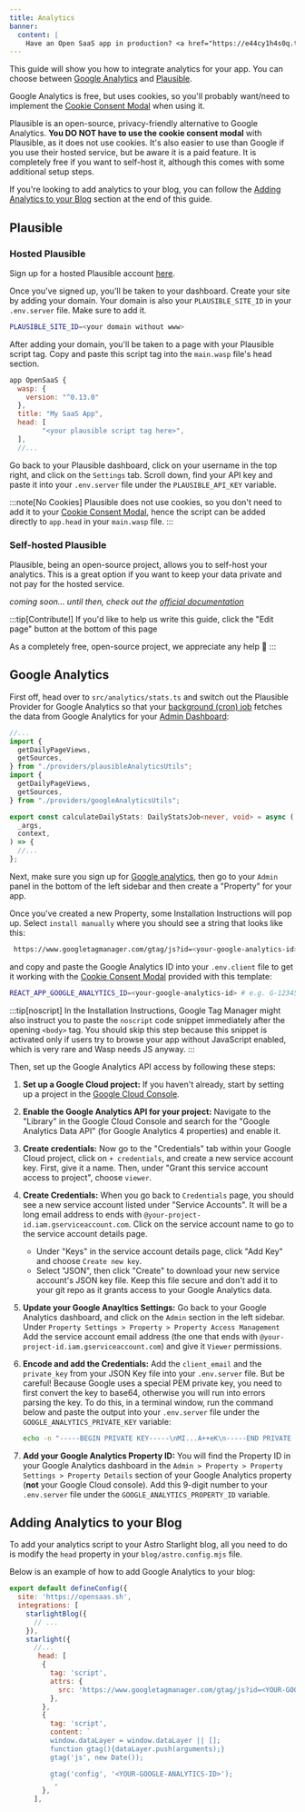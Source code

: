 ```yaml
---
title: Analytics
banner:
  content: |
    Have an Open SaaS app in production? <a href="https://e44cy1h4s0q.typeform.com/to/EPJCwsMi">We'll send you some swag! 👕</a>
---
```


This guide will show you how to integrate analytics for your app. You can choose between [Google Analytics](#google-analytics) and [Plausible](#plausible).

Google Analytics is free, but uses cookies, so you'll probably want/need to implement the [Cookie Consent Modal](/guides/cookie-consent/) when using it.

Plausible is an open-source, privacy-friendly alternative to Google Analytics. **You DO NOT have to use the cookie consent modal** with Plausible, as it does not use cookies. It's also easier to use than Google if you use their hosted service, but be aware it is a paid feature. It is completely free if you want to self-host it, although this comes with some additional setup steps.

If you're looking to add analytics to your blog, you can follow the [Adding Analytics to your Blog](#adding-analytics-to-your-blog) section at the end of this guide.

## Plausible

### Hosted Plausible

Sign up for a hosted Plausible account [here](https://plausible.io/).

Once you've signed up, you'll be taken to your dashboard. Create your site by adding your domain. Your domain is also your `PLAUSIBLE_SITE_ID` in your `.env.server` file. Make sure to add it.

```sh
PLAUSIBLE_SITE_ID=<your domain without www>
```

After adding your domain, you'll be taken to a page with your Plausible script tag. Copy and paste this script tag into the `main.wasp` file's head section.

```js {7}
app OpenSaaS {
  wasp: {
    version: "^0.13.0"
  },
  title: "My SaaS App",
  head: [
        "<your plausible script tag here>",
  ],
  //...
```

Go back to your Plausible dashboard, click on your username in the top right, and click on the `Settings` tab. Scroll down, find your API key and paste it into your `.env.server` file under the `PLAUSIBLE_API_KEY` variable.

:::note[No Cookies]
Plausible does not use cookies, so you don't need to add it to your [Cookie Consent Modal](/guides/cookie-consent/), hence the script can be added directly to `app.head` in your `main.wasp` file.
:::

### Self-hosted Plausible

Plausible, being an open-source project, allows you to self-host your analytics. This is a great option if you want to keep your data private and not pay for the hosted service.

_coming soon..._
_until then, check out the [official documentation](https://plausible.io/docs)_

:::tip[Contribute!]
If you'd like to help us write this guide, click the "Edit page" button at the bottom of this page

As a completely free, open-source project, we appreciate any help 🙏
:::

## Google Analytics

First off, head over to `src/analytics/stats.ts` and switch out the Plausible Provider for Google Analytics so that your [background (cron) job](https://wasp.sh/docs/advanced/jobs) fetches the data from Google Analytics for your [Admin Dashboard](/general/admin-dashboard/):

```ts ins={3} del={2} title="stats.ts"
//...
import {
  getDailyPageViews,
  getSources,
} from "./providers/plausibleAnalyticsUtils";
import {
  getDailyPageViews,
  getSources,
} from "./providers/googleAnalyticsUtils";

export const calculateDailyStats: DailyStatsJob<never, void> = async (
  _args,
  context,
) => {
  //...
};
```

Next, make sure you sign up for [Google analytics](https://analytics.google.com/), then go to your `Admin` panel in the bottom of the left sidebar and then create a "Property" for your app.

Once you've created a new Property, some Installation Instructions will pop up. Select `install manually` where you should see a string that looks like this:

```sh title="<your-google-analytics-id>"
 https://www.googletagmanager.com/gtag/js?id=<your-google-analytics-id>
```

and copy and paste the Google Analytics ID into your `.env.client` file to get it working with the [Cookie Consent Modal](/guides/cookie-consent/) provided with this template:

```sh title=".env.client"
REACT_APP_GOOGLE_ANALYTICS_ID=<your-google-analytics-id> # e.g. G-1234567890
```

:::tip[noscript]
In the Installation Instructions, Google Tag Manager might also instruct you to paste the `noscript` code snippet immediately after the opening `<body>` tag.
You should skip this step because this snippet is activated only if users try to browse your app without JavaScript enabled, which is very rare and Wasp needs JS anyway.
:::

Then, set up the Google Analytics API access by following these steps:

1. **Set up a Google Cloud project:** If you haven't already, start by setting up a project in the [Google Cloud Console](https://console.cloud.google.com/).

2. **Enable the Google Analytics API for your project:** Navigate to the "Library" in the Google Cloud Console and search for the "Google Analytics Data API" (for Google Analytics 4 properties) and enable it.

3. **Create credentials:** Now go to the "Credentials" tab within your Google Cloud project, click on `+ credentials`, and create a new service account key. First, give it a name. Then, under "Grant this service account access to project", choose `viewer`.

4. **Create Credentials:** When you go back to `Credentials` page, you should see a new service account listed under "Service Accounts". It will be a long email address to ends with `@your-project-id.iam.gserviceaccount.com`. Click on the service account name to go to the service account details page.

   - Under "Keys" in the service account details page, click "Add Key" and choose `Create new key`.
   - Select "JSON", then click "Create" to download your new service account's JSON key file. Keep this file secure and don't add it to your git repo as it grants access to your Google Analytics data.

5. **Update your Google Anayltics Settings:** Go back to your Google Analytics dashboard, and click on the `Admin` section in the left sidebar. Under `Property Settings > Property > Property Access Management` Add the service account email address (the one that ends with `@your-project-id.iam.gserviceaccount.com`) and give it `Viewer` permissions.

6. **Encode and add the Credentials:** Add the `client_email` and the `private_key` from your JSON Key file into your `.env.server` file. But be careful! Because Google uses a special PEM private key, you need to first convert the key to base64, otherwise you will run into errors parsing the key. To do this, in a terminal window, run the command below and paste the output into your `.env.server` file under the `GOOGLE_ANALYTICS_PRIVATE_KEY` variable:
   ```sh
   echo -n "-----BEGIN PRIVATE KEY-----\nMI...A++eK\n-----END PRIVATE KEY-----\n" | base64
   ```
7. **Add your Google Analytics Property ID:** You will find the Property ID in your Google Analytics dashboard in the `Admin > Property > Property Settings > Property Details` section of your Google Analytics property (**not** your Google Cloud console). Add this 9-digit number to your `.env.server` file under the `GOOGLE_ANALYTICS_PROPERTY_ID` variable.

## Adding Analytics to your Blog

To add your analytics script to your Astro Starlight blog, all you need to do is modify the `head` property in your `blog/astro.config.mjs` file.

Below is an example of how to add Google Analytics to your blog:

```js
export default defineConfig({
  site: 'https://opensaas.sh',
  integrations: [
    starlightBlog({
      // ...
    }),
    starlight({
      //...
       head: [
        {
          tag: 'script',
          attrs: {
            src: 'https://www.googletagmanager.com/gtag/js?id=<YOUR-GOOGLE-ANALYTICS-ID>',
          },
        },
        {
          tag: 'script',
          content: `
          window.dataLayer = window.dataLayer || [];
          function gtag(){dataLayer.push(arguments);}
          gtag('js', new Date());

          gtag('config', '<YOUR-GOOGLE-ANALYTICS-ID>');
          `,
        },
      ],
```
